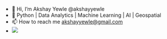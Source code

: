 - 👋 Hi, I’m Akshay Yewle @akshayyewle
- 👀 Python | Data Analytics | Machine Learning | AI | Geospatial 
- 📫 How to reach me akshayyewle@gmail.com
- ![](https://komarev.com/ghpvc/?username=akshayyewle&color=dc143c&style=flat-square&label=PROFILE+VIEWS)

<!---
akshayyewle/akshayyewle is a ✨ special ✨ repository because its `README.md` (this file) appears on your GitHub profile.
You can click the Preview link to take a look at your changes.
--->
